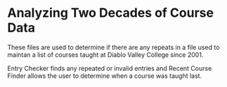 # Analyzing Two Decades of Course Data
These files are used to determine if there are any repeats in a file used to maintan a list of courses taught at Diablo Valley College since 2001.

Entry Checker finds any repeated or invalid entries and Recent Course Finder allows the user to determine when a course was taught last.
